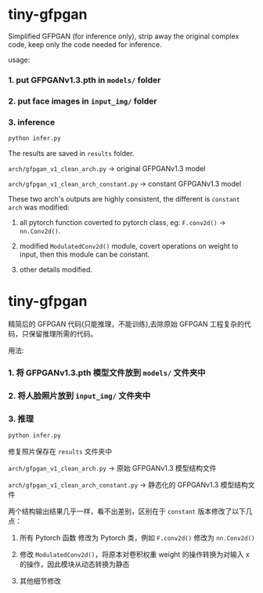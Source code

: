 # tiny-gfpgan
Simplified GFPGAN (for inference only), strip away the original complex code, keep only the code needed for inference.

usage:
### 1. put GFPGANv1.3.pth in `models/` folder

### 2. put face images in `input_img/` folder

### 3. inference
```bash
python infer.py
```

The results are saved in `results` folder.

`arch/gfpgan_v1_clean_arch.py` -> original GFPGANv1.3 model

`arch/gfpgan_v1_clean_arch_constant.py` -> constant GFPGANv1.3 model

These two arch's outputs are highly consistent, the different is `constant arch` was modified:

1. all pytorch function coverted to pytorch class, eg: `F.conv2d()` -> `nn.Conv2d()`.

2. modified `ModulatedConv2d()` module, covert operations on weight to input, then this module can be constant.

3. other details modified.

# tiny-gfpgan

精简后的 GFPGAN 代码(只能推理，不能训练),去除原始 GFPGAN 工程复杂的代码，只保留推理所需的代码。

用法:
### 1. 将 GFPGANv1.3.pth 模型文件放到 `models/` 文件夹中

### 2. 将人脸照片放到 `input_img/` 文件夹中

### 3. 推理
```bash
python infer.py
```

修复照片保存在 `results` 文件夹中

`arch/gfpgan_v1_clean_arch.py` -> 原始 GFPGANv1.3 模型结构文件

`arch/gfpgan_v1_clean_arch_constant.py` -> 静态化的 GFPGANv1.3 模型结构文件

两个结构输出结果几乎一样，看不出差别，区别在于 `constant` 版本修改了以下几点：

1. 所有 Pytorch 函数 修改为 Pytorch 类，例如 `F.conv2d()` 修改为 `nn.Conv2d()`

2. 修改 `ModulatedConv2d()`，将原本对卷积权重 weight 的操作转换为对输入 x 的操作，因此模块从动态转换为静态

3. 其他细节修改
